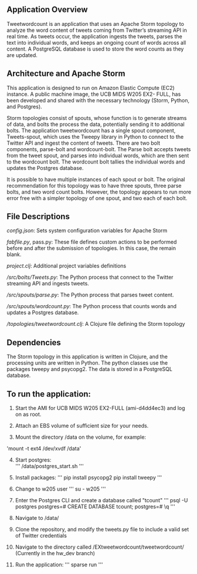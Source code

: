 ## Application Overview

Tweetwordcount is an application that uses an Apache Storm topology to analyze the word content of tweets coming from Twitter’s streaming API in real time. As tweets occur, the application ingests the tweets, parses the text into individual words, and keeps an ongoing count of words across all content. A PostgreSQL database is used to store the word counts as they are updated.

## Architecture and Apache Storm

This application is designed to run on Amazon Elastic Compute (EC2) instance. A public machine image, the UCB MIDS W205 EX2- FULL, has been developed and shared with the necessary technology (Storm, Python, and Postgres).

Storm topologies consist of spouts, whose function is to generate streams of data, and bolts the process the data, potentially sending it to additional bolts. The application tweetwordcount has a single spout component, Tweets-spout, which uses the Tweepy library in Python to connect to the Twitter API and ingest the content of tweets. There are two bolt components, parse-bolt and wordcount-bolt. The Parse bolt accepts tweets from the tweet spout, and parses into individual words, which are then sent to the wordcount bolt. The wordcount bolt tallies the individual words and updates the Postgres database.

It is possible to have multiple instances of each spout or bolt. The original recommendation for this topology was to have three spouts, three parse bolts, and two word count bolts. However, the topology appears to run more error free with a simpler topology of one spout, and two each of each bolt.

## File Descriptions

*config.json*: Sets system configuration variables for Apache Storm

*fabfile.py*, pass.py: These file defines custom actions to be performed before and after the submission of topologies. In this case, the remain blank.

*project.clj*: Additional project variables definitions

*/src/bolts/Tweets.py*: The Python process that connect to the Twitter streaming API and ingests tweets.

*/src/spouts/parse.py*: The Python process that parses tweet content.

*/src/spouts/wordcount.py*: The Python process that counts words and updates a Postgres database.

*/topologies/tweetwordcount.clj*: A Clojure file defining the Storm topology

## Dependencies

The Storm topology in this application is written in Clojure, and the processing units are written in Python. The python classes use the packages tweepy and psycopg2. The data is stored in a PostgreSQL database.

## To run the application:

1. Start the AMI for UCB MIDS W205 EX2-FULL (ami-d4dd4ec3) and log on as root.

2. Attach an EBS volume of sufficient size for your needs.

3. Mount the directory /data on the volume, for example:

'mount -t ext4 /dev/xvdf /data'

4. Start postgres:  
'''
/data/postgres_start.sh
'''
5. Install packages:
'''
   pip install psycopg2
   pip install tweepy
'''
6. Change to w205 user
'''
   su - w205
'''
7. Enter the Postgres CLI and create a database called "tcount"
'''
   psql -U postgres
   postgres=# CREATE DATABASE tcount;
   postgres=# \q
'''
8. Navigate to /data/

9. Clone the repository, and modify the tweets.py file to include a valid set of Twitter credentials

10. Navigate to the directory called /EXtweetwordcount/tweetwordcount/ (Currently in the hw_dev branch)

11. Run the application:
'''
    sparse run
'''
